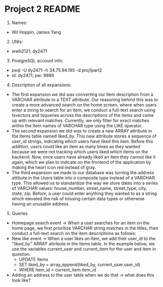 # Project 2 README
1. Names:
- Wil Hoppin, James Yang

2. UNIs:
- wwh2121, dy2471

3. PostgreSQL account info:
- psql -U dy2471 -h 34.75.94.195 -d proj1part2
- id: dy2471, pw: 9989

4. Description of all expansions:
- The first expansion we did was converting our Item description from a VARCHAR attribute to a TEXT attribute. Our reasoning behind this was to create a more advanced search on the home screen, where when users enter a string to search for an Item, we conduct a full-text search using tsvectors and tsqueries across the descriptions of the items and come up with relevant matches. Currently, we only filter for exact matches within the Item names of VARCHAR type using the LIKE operator.
- The second expansion we did was to create a new ARRAY attribute in the Items table named liked_by. This new attribute stores a sequence of user_id strings, indicating which users have liked this item. Before this addition, users could like an item as many times as they wanted because we were not tracking which users liked which items on the backend. Now, once users have already liked an item they cannot like it again, which we plan to indicate on the frontend of the application by making the heart icon red instead of gray.
- The third expansion we made to our database was turning the address attibute in the Users table into a composite type instead of a VARCHAR type. This allowed us to standardize the way we store dates into a series of VARCHAR values: house_number, street_name, street_type, city, state, zip. Before, a user could enter anything they wanted to as a string which elevated the risk of missing certain data types or otherwise having an unusable address.

5. Queries
- Homepage search event -> When a user searches for an item on the home page, we first prioritize VARCHAR string matches in the titles, then conduct a full-text search on the item descriptions as follows:
- New like event -> When a user likes an item, we add their user_id to the "liked_by" ARRAY attribute in the Items table. In the example below, we use the variables current_user and current_item for the user and item in question.
    - UPDATE Items
    - SET liked_by = array_append(liked_by, current_user.user_id)
    - WHERE item_id = current_item.item_id
- Adding an address to the user table when we do that -> what does this look like?


